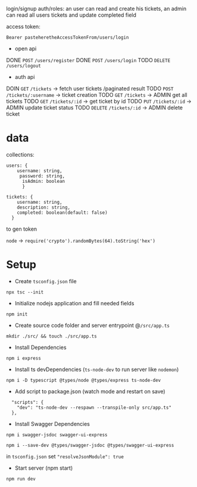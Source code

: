 

login/signup
auth/roles:
an user can read and create his tickets,
an admin can read all users tickets and update completed field


access token:

```
Bearer pasteheretheAccessTokenFrom/users/login
```

- open api

DONE	`POST`		`/users/register`
DONE	`POST`		`/users/login`
TODO	`DELETE`	`/users/logout`

- auth api

DOIN	`GET` 		`/tickets`				-> fetch user tickets /paginated result
TODO	`POST`		`/tickets/:username`	-> ticket creation
TODO	`GET`		`/tickets`				-> ADMIN get all tickets
TODO	`GET`		`/tickets/:id`			-> get ticket by id
TODO	`PUT`		`/tickets/:id`			-> ADMIN update ticket status
TODO	`DELETE`	`/tickets/:id`			-> ADMIN delete ticket


# data

collections:

```
users: {
	username: string,
	 password: string,
	  isAdmin: boolean
	  }
```

```
tickets: {
	username: string,
 	description: string,
  	completed: boolean(default: false)
  }
```

to gen token

`node` -> `require('crypto').randomBytes(64).toString('hex')`


# Setup

- Create `tsconfig.json` file

```
npx tsc --init
```
- Initialize nodejs application and fill needed fields

```
npm init
```
- Create source code folder and server entrypoint @`/src/app.ts`

```
mkdir ./src/ && touch ./src/app.ts
```

- Install Dependencies

```
npm i express
```

- Install ts devDependencies (`ts-node-dev` to run server like `nodemon`)

```
npm i -D typescript @types/node @types/express ts-node-dev
```

- Add script to package.json (watch mode and restart on save)

```
  "scripts": {
	"dev": "ts-node-dev --respawn --transpile-only src/app.ts"
  },
```
- Install Swagger Dependencies

```
npm i swagger-jsdoc swagger-ui-express
```

```
npm i --save-dev @types/swagger-jsdoc @types/swagger-ui-express
```

in `tsconfig.json` set  `"resolveJsonModule": true`

- Start server (npm start)

```
npm run dev
```
